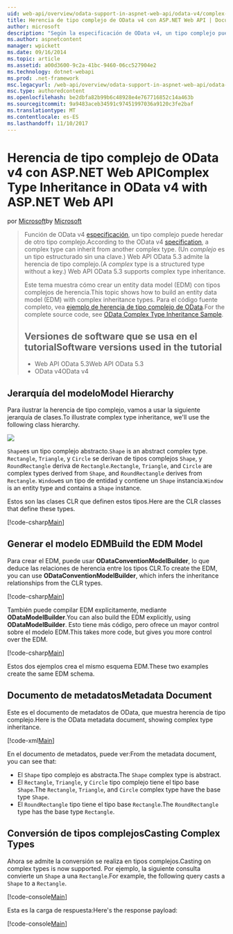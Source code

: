 ```yaml
---
uid: web-api/overview/odata-support-in-aspnet-web-api/odata-v4/complex-type-inheritance-in-odata-v4
title: Herencia de tipo complejo de OData v4 con ASP.NET Web API | Documentos de Microsoft
author: microsoft
description: "Según la especificación de OData v4, un tipo complejo puede heredar de otro tipo complejo. (Un tipo complejo es un tipo estructurado sin una clave). API de Web..."
ms.author: aspnetcontent
manager: wpickett
ms.date: 09/16/2014
ms.topic: article
ms.assetid: a00d3600-9c2a-41bc-9460-06cc527904e2
ms.technology: dotnet-webapi
ms.prod: .net-framework
msc.legacyurl: /web-api/overview/odata-support-in-aspnet-web-api/odata-v4/complex-type-inheritance-in-odata-v4
msc.type: authoredcontent
ms.openlocfilehash: be2dbfa82b99b6c48928e4e767716852c14a463b
ms.sourcegitcommit: 9a9483aceb34591c97451997036a9120c3fe2baf
ms.translationtype: MT
ms.contentlocale: es-ES
ms.lasthandoff: 11/10/2017
---
```

<a name="complex-type-inheritance-in-odata-v4-with-aspnet-web-api"></a><span data-ttu-id="ce061-104">Herencia de tipo complejo de OData v4 con ASP.NET Web API</span><span class="sxs-lookup"><span data-stu-id="ce061-104">Complex Type Inheritance in OData v4 with ASP.NET Web API</span></span>
====================
<span data-ttu-id="ce061-105">por [Microsoft](https://github.com/microsoft)</span><span class="sxs-lookup"><span data-stu-id="ce061-105">by [Microsoft](https://github.com/microsoft)</span></span>

> <span data-ttu-id="ce061-106">Función de OData v4 [especificación](http://www.odata.org/documentation/odata-version-4-0/), un tipo complejo puede heredar de otro tipo complejo.</span><span class="sxs-lookup"><span data-stu-id="ce061-106">According to the OData v4 [specification](http://www.odata.org/documentation/odata-version-4-0/), a complex type can inherit from another complex type.</span></span> <span data-ttu-id="ce061-107">(Un *complejo* es un tipo estructurado sin una clave.) Web API OData 5.3 admite la herencia de tipo complejo.</span><span class="sxs-lookup"><span data-stu-id="ce061-107">(A *complex* type is a structured type without a key.) Web API OData 5.3 supports complex type inheritance.</span></span>
> 
> <span data-ttu-id="ce061-108">Este tema muestra cómo crear un entity data model (EDM) con tipos complejos de herencia.</span><span class="sxs-lookup"><span data-stu-id="ce061-108">This topic shows how to build an entity data model (EDM) with complex inheritance types.</span></span> <span data-ttu-id="ce061-109">Para el código fuente completo, vea [ejemplo de herencia de tipo complejo de OData](http://aspnet.codeplex.com/sourcecontrol/latest#Samples/WebApi/OData/v4/ODataComplexTypeInheritanceSample/ReadMe.txt).</span><span class="sxs-lookup"><span data-stu-id="ce061-109">For the complete source code, see [OData Complex Type Inheritance Sample](http://aspnet.codeplex.com/sourcecontrol/latest#Samples/WebApi/OData/v4/ODataComplexTypeInheritanceSample/ReadMe.txt).</span></span>
> 
> ## <a name="software-versions-used-in-the-tutorial"></a><span data-ttu-id="ce061-110">Versiones de software que se usa en el tutorial</span><span class="sxs-lookup"><span data-stu-id="ce061-110">Software versions used in the tutorial</span></span>
> 
> 
> - <span data-ttu-id="ce061-111">Web API OData 5.3</span><span class="sxs-lookup"><span data-stu-id="ce061-111">Web API OData 5.3</span></span>
> - <span data-ttu-id="ce061-112">OData v4</span><span class="sxs-lookup"><span data-stu-id="ce061-112">OData v4</span></span>


## <a name="model-hierarchy"></a><span data-ttu-id="ce061-113">Jerarquía del modelo</span><span class="sxs-lookup"><span data-stu-id="ce061-113">Model Hierarchy</span></span>

<span data-ttu-id="ce061-114">Para ilustrar la herencia de tipo complejo, vamos a usar la siguiente jerarquía de clases.</span><span class="sxs-lookup"><span data-stu-id="ce061-114">To illustrate complex type inheritance, we'll use the following class hierarchy.</span></span>

![](complex-type-inheritance-in-odata-v4/_static/image1.png)

<span data-ttu-id="ce061-115">`Shape`es un tipo complejo abstracto.</span><span class="sxs-lookup"><span data-stu-id="ce061-115">`Shape` is an abstract complex type.</span></span> <span data-ttu-id="ce061-116">`Rectangle`, `Triangle`, y `Circle` se derivan de tipos complejos `Shape`, y `RoundRectangle` deriva de `Rectangle`.</span><span class="sxs-lookup"><span data-stu-id="ce061-116">`Rectangle`, `Triangle`, and `Circle` are complex types derived from `Shape`, and `RoundRectangle` derives from `Rectangle`.</span></span> <span data-ttu-id="ce061-117">`Window`es un tipo de entidad y contiene un `Shape` instancia.</span><span class="sxs-lookup"><span data-stu-id="ce061-117">`Window` is an entity type and contains a `Shape` instance.</span></span>

<span data-ttu-id="ce061-118">Estos son las clases CLR que definen estos tipos.</span><span class="sxs-lookup"><span data-stu-id="ce061-118">Here are the CLR classes that define these types.</span></span>

[!code-csharp[Main](complex-type-inheritance-in-odata-v4/samples/sample1.cs)]

## <a name="build-the-edm-model"></a><span data-ttu-id="ce061-119">Generar el modelo EDM</span><span class="sxs-lookup"><span data-stu-id="ce061-119">Build the EDM Model</span></span>

<span data-ttu-id="ce061-120">Para crear el EDM, puede usar **ODataConventionModelBuilder**, lo que deduce las relaciones de herencia entre los tipos CLR.</span><span class="sxs-lookup"><span data-stu-id="ce061-120">To create the EDM, you can use **ODataConventionModelBuilder**, which infers the inheritance relationships from the CLR types.</span></span>

[!code-csharp[Main](complex-type-inheritance-in-odata-v4/samples/sample2.cs)]

<span data-ttu-id="ce061-121">También puede compilar EDM explícitamente, mediante **ODataModelBuilder**.</span><span class="sxs-lookup"><span data-stu-id="ce061-121">You can also build the EDM explicitly, using **ODataModelBuilder**.</span></span> <span data-ttu-id="ce061-122">Esto tiene más código, pero ofrece un mayor control sobre el modelo EDM.</span><span class="sxs-lookup"><span data-stu-id="ce061-122">This takes more code, but gives you more control over the EDM.</span></span>

[!code-csharp[Main](complex-type-inheritance-in-odata-v4/samples/sample3.cs)]

<span data-ttu-id="ce061-123">Estos dos ejemplos crea el mismo esquema EDM.</span><span class="sxs-lookup"><span data-stu-id="ce061-123">These two examples create the same EDM schema.</span></span>

## <a name="metadata-document"></a><span data-ttu-id="ce061-124">Documento de metadatos</span><span class="sxs-lookup"><span data-stu-id="ce061-124">Metadata Document</span></span>

<span data-ttu-id="ce061-125">Este es el documento de metadatos de OData, que muestra herencia de tipo complejo.</span><span class="sxs-lookup"><span data-stu-id="ce061-125">Here is the OData metadata document, showing complex type inheritance.</span></span>

[!code-xml[Main](complex-type-inheritance-in-odata-v4/samples/sample4.xml?highlight=13,17,25,30)]

<span data-ttu-id="ce061-126">En el documento de metadatos, puede ver:</span><span class="sxs-lookup"><span data-stu-id="ce061-126">From the metadata document, you can see that:</span></span>

- <span data-ttu-id="ce061-127">El `Shape` tipo complejo es abstracta.</span><span class="sxs-lookup"><span data-stu-id="ce061-127">The `Shape` complex type is abstract.</span></span>
- <span data-ttu-id="ce061-128">El `Rectangle`, `Triangle`, y `Circle` tipo complejo tiene el tipo base `Shape`.</span><span class="sxs-lookup"><span data-stu-id="ce061-128">The `Rectangle`, `Triangle`, and `Circle` complex type have the base type `Shape`.</span></span>
- <span data-ttu-id="ce061-129">El `RoundRectangle` tipo tiene el tipo base `Rectangle`.</span><span class="sxs-lookup"><span data-stu-id="ce061-129">The `RoundRectangle` type has the base type `Rectangle`.</span></span>

## <a name="casting-complex-types"></a><span data-ttu-id="ce061-130">Conversión de tipos complejos</span><span class="sxs-lookup"><span data-stu-id="ce061-130">Casting Complex Types</span></span>

<span data-ttu-id="ce061-131">Ahora se admite la conversión se realiza en tipos complejos.</span><span class="sxs-lookup"><span data-stu-id="ce061-131">Casting on complex types is now supported.</span></span> <span data-ttu-id="ce061-132">Por ejemplo, la siguiente consulta convierte un `Shape` a una `Rectangle`.</span><span class="sxs-lookup"><span data-stu-id="ce061-132">For example, the following query casts a `Shape` to a `Rectangle`.</span></span>

[!code-console[Main](complex-type-inheritance-in-odata-v4/samples/sample5.cmd)]

<span data-ttu-id="ce061-133">Esta es la carga de respuesta:</span><span class="sxs-lookup"><span data-stu-id="ce061-133">Here's the response payload:</span></span>

[!code-console[Main](complex-type-inheritance-in-odata-v4/samples/sample6.cmd)]

